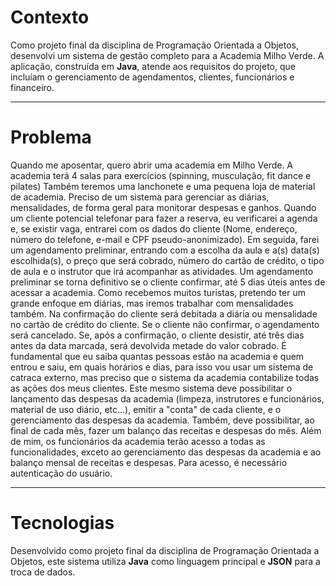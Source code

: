 # Contexto

Como projeto final da disciplina de Programação Orientada a Objetos, desenvolvi um sistema de gestão completo para a Academia Milho Verde. A aplicação, construída em **Java**, atende aos requisitos do projeto, que incluíam o gerenciamento de agendamentos, clientes, funcionários e financeiro.

--------

# Problema

Quando me aposentar, quero abrir uma academia em Milho Verde. A academia terá 4 salas para exercícios (spinning, musculação, fit dance e pilates) Também teremos uma lanchonete e uma pequena loja de material de academia. Preciso de um sistema para gerenciar as diárias, mensalidades, de forma geral para monitorar despesas e ganhos. Quando um cliente potencial telefonar para fazer a reserva, eu verificarei a agenda e, se existir vaga, entrarei com os dados do cliente (Nome, endereço, número do telefone, e-mail e CPF pseudo-anonimizado). Em seguida, farei um agendamento preliminar, entrando com a escolha da aula e a(s) data(s) escolhida(s), o preço que será cobrado, número do cartão de crédito, o tipo de aula e o instrutor que irá acompanhar as atividades. Um agendamento preliminar se torna definitivo se o cliente confirmar, até 5 dias úteis antes de acessar a academia. Como recebemos muitos turistas, pretendo ter um grande enfoque em diárias, mas iremos trabalhar com mensalidades também. Na confirmação do cliente será debitada a diária ou mensalidade no cartão de crédito do cliente. Se o cliente não confirmar, o agendamento será cancelado. Se, após a confirmação, o cliente desistir, até três dias antes da data marcada, será devolvida metade do valor cobrado. É fundamental que eu saiba quantas pessoas estão na academia e quem entrou e saiu, em quais horários e dias, para isso vou usar um sistema de catraca externo, mas preciso que o sistema da academia contabilize todas as ações dos meus clientes. Este mesmo sistema deve possibilitar o lançamento das despesas da academia (limpeza, instrutores e funcionários, material de uso diário, etc…), emitir a "conta" de cada cliente, e o gerenciamento das despesas da academia. Também, deve possibilitar, ao final de cada mês, fazer um balanço das receitas e despesas do mês. Além de mim, os funcionários da academia terão acesso a todas as funcionalidades, exceto ao gerenciamento das despesas da academia e ao balanço mensal de receitas e despesas. Para acesso, é necessário autenticação do usuário.

--------

# Tecnologias

Desenvolvido como projeto final da disciplina de Programação Orientada a Objetos, este sistema utiliza **Java** como linguagem principal e **JSON** para a troca de dados.